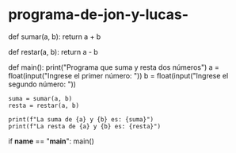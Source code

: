 # programa-de-jon-y-lucas-
def sumar(a, b):
    return a + b

def restar(a, b):
    return a - b

def main():
    print("Programa que suma y resta dos números")
    a = float(input("Ingrese el primer número: "))
    b = float(input("Ingrese el segundo número: "))

    suma = sumar(a, b)
    resta = restar(a, b)

    print(f"La suma de {a} y {b} es: {suma}")
    print(f"La resta de {a} y {b} es: {resta}")

if __name__ == "__main__":
    main()
